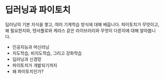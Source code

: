 # 딥러닝과 파이토치

딥러닝의 기본 지식을 쌓고, 여러 기계학습 방식에 대해 배웁니다. 파이토치가 무엇이고, 왜 필요한지와, 텐서플로와 케라스 같은 라이브러리와 무엇이 다른지에 대해 알아봅니다.

* 인공지능과 머신러닝
* 지도학습, 비지도학습, 그리고 강화학습
* 딥러닝과 신경망
* 파이토치가 개발되기까지
* 왜 파이토치인가?